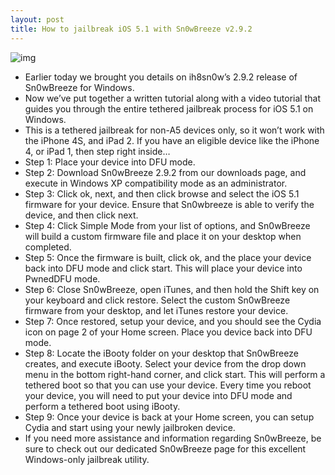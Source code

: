 ```yaml
---
layout: post
title: How to jailbreak iOS 5.1 with Sn0wBreeze v2.9.2
---
```

![img](http://media.idownloadblog.com/wp-content/uploads/2012/03/Sn0wBreeze-Restore.jpg)
* Earlier today we brought you details on ih8sn0w’s 2.9.2 release of Sn0wBreeze for Windows.
* Now we’ve put together a written tutorial along with a video tutorial that guides you through the entire tethered jailbreak process for iOS 5.1 on Windows.
* This is a tethered jailbreak for non-A5 devices only, so it won’t work with the iPhone 4S, and iPad 2. If you have an eligible device like the iPhone 4, or iPad 1, then step right inside…
* Step 1: Place your device into DFU mode.
* Step 2: Download Sn0wBreeze 2.9.2 from our downloads page, and execute in Windows XP compatibility mode as an administrator.
* Step 3: Click ok, next, and then click browse and select the iOS 5.1 firmware for your device. Ensure that Sn0wbreeze is able to verify the device, and then click next.
* Step 4: Click Simple Mode from your list of options, and Sn0wBreeze will build a custom firmware file and place it on your desktop when completed.
* Step 5: Once the firmware is built, click ok, and the place your device back into DFU mode and click start. This will place your device into PwnedDFU mode.
* Step 6: Close Sn0wBreeze, open iTunes, and then hold the Shift key on your keyboard and click restore. Select the custom Sn0wBreeze firmware from your desktop, and let iTunes restore your device.
* Step 7: Once restored, setup your device, and you should see the Cydia icon on page 2 of your Home screen. Place you device back into DFU mode.
* Step 8: Locate the iBooty folder on your desktop that Sn0wBreeze creates, and execute iBooty. Select your device from the drop down menu in the bottom right-hand corner, and click start. This will perform a tethered boot so that you can use your device. Every time you reboot your device, you will need to put your device into DFU mode and perform a tethered boot using iBooty.
* Step 9: Once your device is back at your Home screen, you can setup Cydia and start using your newly jailbroken device.
* If you need more assistance and information regarding Sn0wBreeze, be sure to check out our dedicated Sn0wBreeze page for this excellent Windows-only jailbreak utility.

